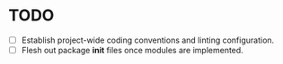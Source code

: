 # TODO

- [ ] Establish project-wide coding conventions and linting configuration.
- [ ] Flesh out package __init__ files once modules are implemented.
